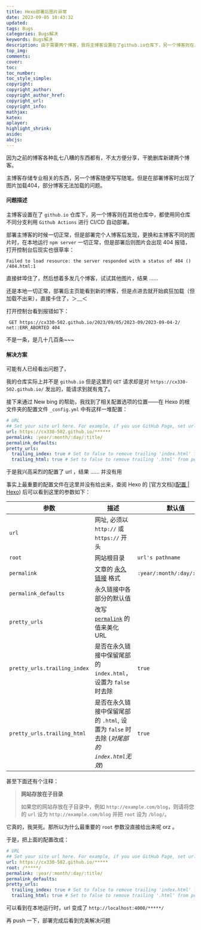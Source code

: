 ```yaml
---
title: Hexo部署后图片异常
date: 2023-09-05 10:43:32
updated:
tags: Bugs
categories: Bugs解决
keywords: Bugs解决
description: 由于需要两个博客，我将主博客设置在了github.io仓库下，另一个博客则在其他仓库中，但是在部署过程中出现了图片加载404，部分博客无法加载的问题。
top_img:
comments:
cover:
toc:
toc_number:
toc_style_simple:
copyright:
copyright_author:
copyright_author_href:
copyright_url:
copyright_info:
mathjax:
katex:
aplayer:
highlight_shrink:
aside:
abcjs:
---
```



因为之前的博客各种乱七八糟的东西都有，不太方便分享，干脆删库新建两个博客。

主博客存储专业相关的东西，另一个博客随便写写随笔。但是在部署博客时出现了图片加载404，部分博客无法加载的问题。

#### 问题描述

主博客设置在了 `github.io` 仓库下，另一个博客则在其他仓库中，都使用同仓库不同分支利用 `Github Actions` 进行 CI/CD 自动部署。

部署主博客的时候一切正常，但是部署完个人博客后发现，更换和主博客不同的图片时，在本地运行 `npm server` 一切正常，但是部署后则图片会出现 404 报错，打开控制台后现实也很草率：

```
Failed to load resource: the server responded with a status of 404 ()                 /404.html:1 
```

直接蚌埠住了，然后想着多发几个博客，试试其他图片，结果 ......

还是本地一切正常，部署后主页能看到新的博客，但是点进去就开始疯狂加载（但加载不出来），直接卡住了，＞﹏＜

打开控制台看到报错如下：

```
 GET https://cx330-502.github.io/2023/09/05/2023-09/2023-09-04-2/ net::ERR_ABORTED 404 
```

不是一条，是几十几百条~~~

#### 解决方案

可能有人已经看出问题了，

我的仓库实际上并不是 `github.io` 但是这里的 `GET` 请求却是对 `https://cx330-502.github.io/` 发出的，能请求到就有鬼了。

接下来通过 New bing 的帮助，我找到了相关配置选项的位置——在 Hexo 的根文件夹的配置文件 `_config.yml` 中有这样一堆配置：

```yml
# URL
## Set your site url here. For example, if you use GitHub Page, set url as 'https://username.github.io/project'
url: https://cx330-502.github.io/******
permalink: :year/:month/:day/:title/
permalink_defaults:
pretty_urls:
  trailing_index: true # Set to false to remove trailing 'index.html' from permalinks
  trailing_html: true # Set to false to remove trailing '.html' from permalinks
```

于是我兴高采烈的配置了 url ，结果 ...... 并没有用

事实上最重要的配置文件在这里并没有给出来，查阅 Hexo 的 [官方文档]([配置 | Hexo](https://hexo.io/zh-cn/docs/configuration.html#网址)) 后可以看到这里的参数如下：

| 参数                         | 描述                                                         | 默认值                      |
| ---------------------------- | ------------------------------------------------------------ | --------------------------- |
| `url`                        | 网址, 必须以 `http://` 或 `https://` 开头                    |                             |
| `root`                       | 网站根目录                                                   | `url's pathname`            |
| `permalink`                  | 文章的 [永久链接](https://hexo.io/zh-cn/docs/permalinks) 格式 | `:year/:month/:day/:title/` |
| `permalink_defaults`         | 永久链接中各部分的默认值                                     |                             |
| `pretty_urls`                | 改写 [`permalink`](https://hexo.io/zh-cn/docs/variables) 的值来美化 URL |                             |
| `pretty_urls.trailing_index` | 是否在永久链接中保留尾部的 `index.html`，设置为 `false` 时去除 | `true`                      |
| `pretty_urls.trailing_html`  | 是否在永久链接中保留尾部的 `.html`, 设置为 `false` 时去除 (*对尾部的 `index.html`无效*) | `true`                      |

甚至下面还有个注释：

>**网站存放在子目录**
>
>如果您的网站存放在子目录中，例如 `http://example.com/blog`，则请将您的 `url` 设为 `http://example.com/blog` 并把 `root` 设为 `/blog/`。

它真的，我哭死。那所以为什么最重要的 `root` 参数没直接给出来呢 orz 。

于是，把上面的配置改成：

```yml
# URL
## Set your site url here. For example, if you use GitHub Page, set url as 'https://username.github.io/project'
url: https://cx330-502.github.io/*****
root: /*****/
permalink: :year/:month/:day/:title/
permalink_defaults:
pretty_urls:
  trailing_index: true # Set to false to remove trailing 'index.html' from permalinks
  trailing_html: true # Set to false to remove trailing '.html' from permalinks
```

可以看到在本地运行时，url 变成了 `http://localhost:4000/*****/ `

再 push 一下，部署完成后看到完美解决问题